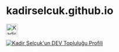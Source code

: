 # kadirselcuk.github.io

<a href="https://dev.to/kadirselcuk">
  <img src = "https://d2fltix0v2e0sb.cloudfront.net/dev-badge.svg" alt = "Kadir Selçuk'un DEV Topluluk Profili" height = "30" width = "30">
</a>

[![Kadir Selçuk'un DEV Topluluğu Profili](https://d2fltix0v2e0sb.cloudfront.net/dev-badge.svg)](https://dev.to/kadirselcuk)
